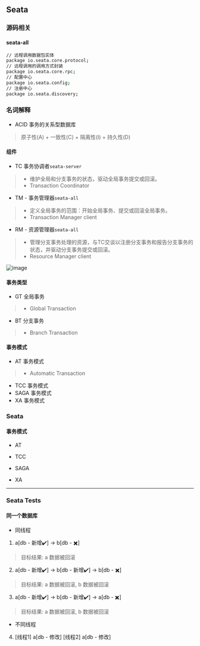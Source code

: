## Seata
### 源码相关
#### seata-all
```bash
// 远程调用数据包实体
package io.seata.core.protocol;
// 远程调用的调用方式封装
package io.seata.core.rpc;
// 配置中心
package io.seata.config;
// 注册中心
package io.seata.discovery;
```

### 名词解释
- ACID 事务的关系型数据库
> 原子性(A) + 一致性(C) + 隔离性(I) + 持久性(D)

#### 组件
- TC 事务协调者`seata-server`
> - 维护全局和分支事务的状态，驱动全局事务提交或回滚。
> - Transaction Coordinator

- TM - 事务管理器`seata-all`
> - 定义全局事务的范围：开始全局事务、提交或回滚全局事务。
> - Transaction Manager client

- RM - 资源管理器`seata-all`
> - 管理分支事务处理的资源，与TC交谈以注册分支事务和报告分支事务的状态，并驱动分支事务提交或回滚。
> - Resource Manager client

![image](https://camo.githubusercontent.com/b3a71332ae0a91db7f8616286a69b879fcbea672/68747470733a2f2f63646e2e6e6c61726b2e636f6d2f6c61726b2f302f323031382f706e672f31383836322f313534353239363739313037342d33626365376263652d303235652d343563332d393338362d3762393531333564616465382e706e67)

#### 事务类型
- GT 全局事务
> - Global Transaction

- BT 分支事务
> - Branch Transaction

#### 事务模式
- AT 事务模式
> - Automatic Transaction
- TCC 事务模式
- SAGA 事务模式
- XA 事务模式

### Seata 
#### 事务模式
- AT

- TCC

- SAGA

- XA


----
### Seata Tests
#### 同一个数据库
- 同线程
1. a[db - 新增✔️] -> b[db - ✖️]
> 目标结果: a 数据被回滚

2. a[db - 新增✔️] -> b[db - 新增✔️] -> b[db - ✖️]
> 目标结果: a 数据被回滚, b 数据被回滚

3. a[db - 新增✔️] -> b[db - 新增✔️] -> a[db - ✖️]
> 目标结果: a 数据被回滚, b 数据被回滚

- 不同线程
4. [线程1] a[db - 修改]
   [线程2] a[db - 修改]


